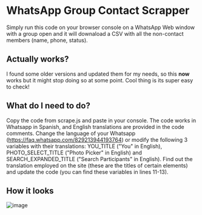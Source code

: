 # WhatsApp Group Contact Scrapper
 Simply run this code on your browser console on a WhatsApp Web window with a group open and it will downaload a CSV with all the non-contact members (name, phone, status). 

## Actually works?

I found some older versions and updated them for my needs, so this **now** works but it might stop doing so at some point. Cool thing is its super easy to check! 

## What do I need to do? 

Copy the code from scrape.js and paste in your console. The code works in Whatsapp in Spanish, and English translations are provided in the code comments. Change the language of your Whatsapp (https://faq.whatsapp.com/829213944193764) or modify the following 3 variables with their translations: YOU_TITLE ("You" in English), PHOTO_SELECT_TITLE ("Photo Picker" in English) and SEARCH_EXPANDED_TITLE ("Search Participants" in English). Find out the translation employed on the site (these are the titles of certain elements) and update the code (you can find these variables in lines 11-13). 

## How it looks
![image](https://user-images.githubusercontent.com/15909746/189434289-f84833eb-258e-46a1-8f5c-16389b00194a.png)
